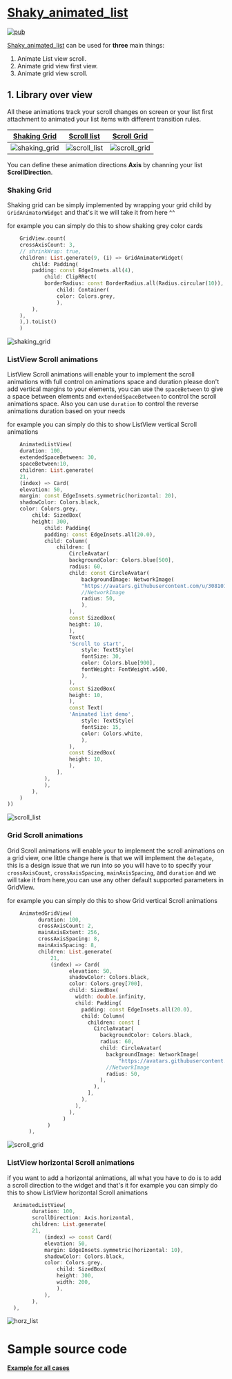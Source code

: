 # [Shaky_animated_list](https://pub.dev/packages/shaky_animated_list)

[![pub](https://img.shields.io/pub/v/shaky_animated_list.svg)](https://pub.dev/packages/shaky_animated_list/install)

[Shaky_animated_list](https://pub.dev/packages/shaky_animated_list) can be used for **three** main things:

1. Animate List view scroll.
2. Animate grid view first view.
3. Animate grid view scroll.

## 1. Library over view


All these animations track your scroll changes on screen or your list first attachment to animated your list items with different transition rules.

[Shaking Grid][shaking_grid] | [Scroll list][scroll_list] | [Scroll Grid][scroll_grid]
--- | --- | ---
![shaking_grid] | ![scroll_list] | ![scroll_grid]

You can define these animation directions **Axis** by channing your list **ScrollDirection**.

### Shaking Grid

Shaking grid can be simply implemented by wrapping your grid child by `GridAnimatorWidget` and that's it we will take it from here ^^

for example you can simply do this to show shaking grey color cards
```dart
    GridView.count(
    crossAxisCount: 3,
    // shrinkWrap: true,
    children: List.generate(9, (i) => GridAnimatorWidget(
        child: Padding(
        padding: const EdgeInsets.all(4),
            child: ClipRRect(
            borderRadius: const BorderRadius.all(Radius.circular(10)),
                child: Container(
                color: Colors.grey,
                ),
        ),
    ),
    ),).toList()
    )
```
![shaking_grid]

### ListView Scroll animations

ListView Scroll animations will enable your to implement the scroll animations with full control on animations space and duration please don't add vertical margins to your elements, you can use the `spaceBetween` to give a space between elements and `extendedSpaceBetween` to control the scroll animations space.
Also you can use `duration` to control the reverse animations duration based on your needs

for example you can simply do this to show ListView vertical Scroll animations
```dart
    AnimatedListView(
    duration: 100,
    extendedSpaceBetween: 30,
    spaceBetween:10,
    children: List.generate(
    21,
    (index) => Card(
    elevation: 50,
    margin: const EdgeInsets.symmetric(horizontal: 20),
    shadowColor: Colors.black,
    color: Colors.grey,
        child: SizedBox(
        height: 300,
            child: Padding(
            padding: const EdgeInsets.all(20.0),
            child: Column(
                children: [
                    CircleAvatar(
                    backgroundColor: Colors.blue[500],
                    radius: 60,
                    child: const CircleAvatar(
                        backgroundImage: NetworkImage(
                        "https://avatars.githubusercontent.com/u/30810111?v=4"),
                        //NetworkImage
                        radius: 50,
                        ),
                    ),
                    const SizedBox(
                    height: 10,
                    ),
                    Text(
                    'Scroll to start',
                        style: TextStyle(
                        fontSize: 30,
                        color: Colors.blue[900],
                        fontWeight: FontWeight.w500,
                        ),
                    ),
                    const SizedBox(
                    height: 10,
                    ),
                    const Text(
                    'Animated list demo',
                        style: TextStyle(
                        fontSize: 15,
                        color: Colors.white,
                        ),
                    ),
                    const SizedBox(
                    height: 10,
                    ),
                ],
            ),
            ),
        ),
    )
))
```
![scroll_list]


### Grid Scroll animations
Grid Scroll animations will enable your to implement the scroll animations on a grid view, one little change here is that we will implement the `delegate`, this is a design issue that we run into so you will have to 
to specify your `crossAxisCount`, `crossAxisSpacing`, `mainAxisSpacing`, and `duration` and we will take it from here,you can use any other default supported parameters in GridView.

for example you can simply do this to show Grid vertical Scroll animations
```dart
    AnimatedGridView(
          duration: 100,
          crossAxisCount: 2,
          mainAxisExtent: 256,
          crossAxisSpacing: 8,
          mainAxisSpacing: 8,
          children: List.generate(
              21,
              (index) => Card(
                    elevation: 50,
                    shadowColor: Colors.black,
                    color: Colors.grey[700],
                    child: SizedBox(
                      width: double.infinity,
                      child: Padding(
                        padding: const EdgeInsets.all(20.0),
                        child: Column(
                          children: const [
                            CircleAvatar(
                              backgroundColor: Colors.black,
                              radius: 60,
                              child: CircleAvatar(
                                backgroundImage: NetworkImage(
                                    "https://avatars.githubusercontent.com/u/30810111?v=4"),
                                //NetworkImage
                                radius: 50,
                              ),
                            ),
                          ],
                        ),
                      ),
                    ),
                  )
             )
       ),

```
![scroll_grid]



### ListView horizontal Scroll animations

if you want to add a horizontal animations, all what you have to do is to add a scroll direction to the widget and that's it 
for example you can simply do this to show ListView horizontal Scroll animations
```dart
  AnimatedListView(
        duration: 100,
        scrollDirection: Axis.horizontal,
        children: List.generate(
        21,
            (index) => const Card(
            elevation: 50,
            margin: EdgeInsets.symmetric(horizontal: 10),
            shadowColor: Colors.black,
            color: Colors.grey,
                child: SizedBox(
                height: 300,
                width: 200,
                ),
            ),
        ),
  ),
```
![horz_list]

# Sample source code

**[Example for all cases](https://github.com/lgvalle/Material-Animations/)**


[library]: https://pub

[scroll_list]: /assets/scroll_list.gif

[scroll_grid]: /assets/grid_scroll.gif

[shaking_grid]: /assets/shaking_grid.gif

[horz_list]: /assets/horz_list.gif
